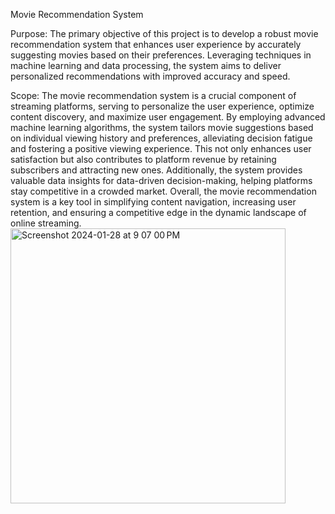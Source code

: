 Movie Recommendation System

Purpose:
The primary objective of this project is to develop a robust movie recommendation system that enhances user experience by accurately suggesting movies
based on their preferences. Leveraging techniques in machine learning and data
processing, the system aims to deliver personalized recommendations with improved accuracy and speed.

Scope:
The movie recommendation system is a crucial component of streaming platforms, serving to personalize the user experience, optimize content discovery,
and maximize user engagement. By employing advanced machine learning algorithms, the system tailors movie suggestions based on individual viewing history and preferences, alleviating decision fatigue and fostering a positive viewing experience. This not only enhances user satisfaction but also contributes to
platform revenue by retaining subscribers and attracting new ones. Additionally, the system provides valuable data insights for data-driven decision-making,
helping platforms stay competitive in a crowded market. Overall, the movie recommendation system is a key tool in simplifying content navigation, increasing
user retention, and ensuring a competitive edge in the dynamic landscape of
online streaming.
<img width="440" alt="Screenshot 2024-01-28 at 9 07 00 PM" src="https://github.com/ghanashyam-r/Movie-Recommendation-System/assets/138144872/44f252b2-b261-4c33-b429-0c2c3b749bca">


